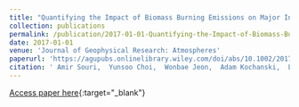 ```yaml
---
title: "Quantifying the Impact of Biomass Burning Emissions on Major Inorganic Aerosols and Their Precursors in the U.S."
collection: publications
permalink: /publication/2017-01-01-Quantifying-the-Impact-of-Biomass-Burning-Emissions-on-Major-Inorganic-Aerosols-and-Their-Precursors-in-the-US
date: 2017-01-01
venue: 'Journal of Geophysical Research: Atmospheres'
paperurl: 'https://agupubs.onlinelibrary.wiley.com/doi/abs/10.1002/2017JD026788'
citation: ' Amir Souri,  Yunsoo Choi,  Wonbae Jeon,  Adam Kochanski,  Lijun Diao,  Jan Mandel,  Prakash Bhave,  Shuai Pan, &quot;Quantifying the Impact of Biomass Burning Emissions on Major Inorganic Aerosols and Their Precursors in the U.S..&quot; Journal of Geophysical Research: Atmospheres, 2017.'
---
```

[Access paper here](https://agupubs.onlinelibrary.wiley.com/doi/abs/10.1002/2017JD026788){:target="_blank"}
